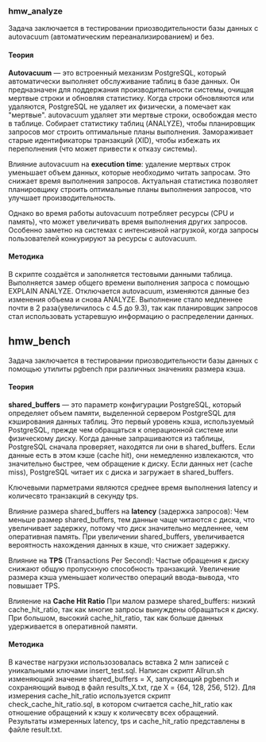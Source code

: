 ### hmw_analyze
Задача заключается в тестировании приозводительности базы данных с autovacuum (автоматическим переанализированием) и без.

#### **Теория**
**Autovacuum** — это встроенный механизм PostgreSQL, который автоматически выполняет обслуживание таблиц в базе данных.
Он предназначен для поддержания производительности системы, очищая мертвые строки и обновляя статистику. Когда строки обновляются или удаляются,
PostgreSQL не удаляет их физически, а помечает как "мертвые". autovacuum удаляет эти мертвые строки, освобождая место в таблице. Собирает статистику
таблиц (ANALYZE), чтобы планировщик запросов мог строить оптимальные планы выполнения. Замораживает старые идентификаторы транзакций (XID),
чтобы избежать их переполнения (что может привести к отказу системы).

Влияние autovacuum на **execution time**: удаление мертвых строк уменьшает объем данных, которые необходимо читать запросам.
Это снижает время выполнения запросов. Актуальная статистика позволяет планировщику строить оптимальные планы выполнения запросов,
что улучшает производительность.

Однако во время работы autovacuum потребляет ресурсы (CPU и память), что может увеличивать время выполнения других запросов. 
Особенно заметно на системах с интенсивной нагрузкой, когда запросы пользователей конкурируют за ресурсы с autovacuum.

#### **Методика**
В скрипте создаётся и заполняется тестовыми данными таблица. Выполняется замер общего времени выполнения запроса с помощью EXPLAIN ANALYZE. 
Отключается autovacuum, изменяются данные без изменения объема и снова ANALYZE. Выполнение стало медленнее почти в 2 раза(увеличилось с 4.5 до 9.3), так как
планировщик запросов стал использовать устаревшую информацию о распределении данных.

## **hmw_bench**
Задача заключается в тестировании приозводительности базы данных с помощью утилиты pgbench при различных значениях размера кэша.

#### **Теория**
**shared_buffers** — это параметр конфигурации PostgreSQL, который определяет объем памяти, выделенной сервером PostgreSQL для кэширования данных таблиц.
Это первый уровень кэша, используемый PostgreSQL, прежде чем обращаться к операционной системе или физическому диску. 
Когда данные запрашиваются из таблицы, PostgreSQL сначала проверяет, находятся ли они в shared_buffers. Если данные есть в этом кэше (cache hit),
они немедленно извлекаются, что значительно быстрее, чем обращение к диску. Если данных нет (cache miss), PostgreSQL читает их с диска и загружает в shared_buffers.

Ключевыми парметрами являются среднее время выполнения latency и количесвто транзакций в секунду tps.

Влияние размера shared_buffers на **latency** (задержка запросов):
Чем меньше размер shared_buffers, тем данные чаще читаются с диска, что увеличивает задержку, потому что диск значительно медленнее, чем оперативная память. 
При увеличении shared_buffers, увеличивается вероятность нахождения данных в кэше, что снижает задержку.

Влияние на **TPS** (Transactions Per Second):
Частые обращения к диску снижают общую пропускную способность транзакций. Увеличение размера кэша уменьшает количество операций ввода-вывода, что повышает TPS.

Влияение на **Cache Hit Ratio**
При малом размере shared_buffers: низкий cache_hit_ratio, так как многие запросы вынуждены обращаться к диску. При большом, высокий cache_hit_ratio,
так как больше данных удерживается в оперативной памяти.
 
#### **Методика**
В качестве нагрузки использозовалась вставка 2 млн записей с уникальными ключами insert_test.sql. Написан скрипт Allrun.sh изменяющий значение shared_buffers = X, 
запускающий pgbench и сохраняющий вывод в файл results_X.txt, где X = {64, 128, 256, 512}. Для измерения cache_hit_ratio используется 
скрипт check_cache_hit_ratio.sql, в котором считается cache_hit_ratio как отношение обращений к кэшу к количесвту всех обращений.
Результаты измеренных latency, tps и cache_hit_ratio представлены в файле result.txt. 
